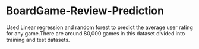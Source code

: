 # BoardGame-Review-Prediction
Used Linear regression and random forest to predict the average user rating for any game.There are around 80,000 games in this dataset divided into training and test datasets.
